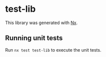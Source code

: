 # test-lib

This library was generated with [Nx](https://nx.dev).

## Running unit tests

Run `nx test test-lib` to execute the unit tests.
